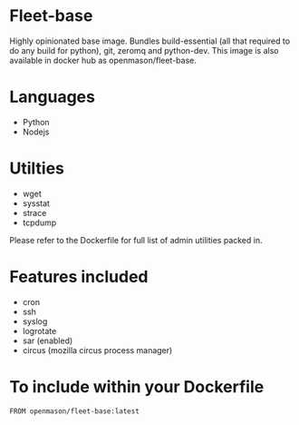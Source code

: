 # Fleet-base
Highly opinionated base image. Bundles build-essential (all that required to do any build for python), git, zeromq and python-dev. This image is also available in docker hub as openmason/fleet-base.

# Languages
 * Python
 * Nodejs

# Utilties
 * wget
 * sysstat
 * strace
 * tcpdump

Please refer to the Dockerfile for full list of admin utilities packed in.

# Features included
 * cron
 * ssh
 * syslog
 * logrotate
 * sar (enabled)
 * circus (mozilla circus process manager)

# To include within your Dockerfile

    FROM openmason/fleet-base:latest
